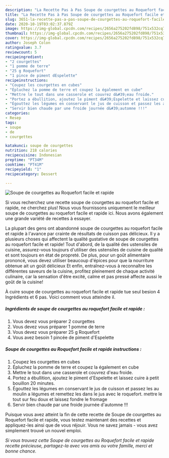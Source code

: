 ```yaml
---
description: "La Recette Pas à Pas Soupe de courgettes au Roquefort facile et rapide"
title: "La Recette Pas à Pas Soupe de courgettes au Roquefort facile et rapide"
slug: 3651-la-recette-pas-a-pas-soupe-de-courgettes-au-roquefort-facile-et-rapide
date: 2020-10-19T03:02:37.879Z
image: https://img-global.cpcdn.com/recipes/2656a275202fd898/751x532cq70/soupe-de-courgettes-au-roquefort-facile-et-rapide-photo-principale-de-la-recette.jpg
thumbnail: https://img-global.cpcdn.com/recipes/2656a275202fd898/751x532cq70/soupe-de-courgettes-au-roquefort-facile-et-rapide-photo-principale-de-la-recette.jpg
cover: https://img-global.cpcdn.com/recipes/2656a275202fd898/751x532cq70/soupe-de-courgettes-au-roquefort-facile-et-rapide-photo-principale-de-la-recette.jpg
author: Joseph Colon
ratingvalue: 3.7
reviewcount: 5
recipeingredient:
- "2 courgettes"
- "1 pomme de terre"
- "25 g Roquefort"
- "1 pince de piment dEspelette"
recipeinstructions:
- "Coupez les courgettes en cubes"
- "Épluchez la pomme de terre et coupez la également en cube"
- "Mettre le tout dans une casserole et couvrez d&#39;eau froide."
- "Portez a ébullition, ajoutez le piment d&#39;Espelette et laissez cuire à petit bouillon 20 minutes."
- "Égouttez les légumes en conservant le jus de cuisson et passez les au moulin a légumes et remettez les dans le jus avec le roquefort. mettre le tout sur feu doux et laissez fondre le fromage"
- "Servir bien chaude par une froide journée d&#39;automne !!!"
categories:
- Resep
tags:
- soupe
- de
- courgettes

katakunci: soupe de courgettes 
nutrition: 218 calories
recipecuisine: Indonesian
preptime: "PT34M"
cooktime: "PT41M"
recipeyield: "1"
recipecategory: Dessert

---
```



![Soupe de courgettes au Roquefort facile et rapide](https://img-global.cpcdn.com/recipes/2656a275202fd898/751x532cq70/soupe-de-courgettes-au-roquefort-facile-et-rapide-photo-principale-de-la-recette.jpg)

Si vous recherchez une recette soupe de courgettes au roquefort facile et rapide, ne cherchez plus! Nous vous fournissons uniquement le meilleur soupe de courgettes au roquefort facile et rapide ici. Nous avons également une grande variété de recettes à essayer.

La plupart des gens ont abandonné soupe de courgettes au roquefort facile et rapide à l'avance par crainte de résultats de cuisson pas délicieux. Il y a plusieurs choses qui affectent la qualité gustative de soupe de courgettes au roquefort facile et rapide! Tout d'abord, de la qualité des ustensiles de cuisine, assurez-vous toujours d'utiliser des ustensiles de cuisine de qualité et sont toujours en état de propreté. De plus, pour un goût alimentaire prononcé, vous devez utiliser beaucoup d'épices pour que la nourriture obtenue ait un goût délicieux Et enfin, entraînez-vous à reconnaître les différentes saveurs de la cuisine, profitez pleinement de chaque activité culinaire, car la sensation d'être excité, calme et pas pressé affecte aussi le goût de la cuisine!

<!--inarticleads1-->

À cuire soupe de courgettes au roquefort facile et rapide tue seul besion 4 Ingrédients et 6 pas. Voici comment vous atteindre il.

##### Ingrédients de soupe de courgettes au roquefort facile et rapide :

1. Vous devez vous préparer 2 courgettes
1. Vous devez vous préparer 1 pomme de terre
1. Vous devez vous préparer 25 g Roquefort
1. Vous avez besoin 1 pincée de piment d&#39;Espelette




<!--inarticleads2-->

##### Soupe de courgettes au Roquefort facile et rapide instructions :

1. Coupez les courgettes en cubes
1. Épluchez la pomme de terre et coupez la également en cube
1. Mettre le tout dans une casserole et couvrez d&#39;eau froide.
1. Portez a ébullition, ajoutez le piment d&#39;Espelette et laissez cuire à petit bouillon 20 minutes.
1. Égouttez les légumes en conservant le jus de cuisson et passez les au moulin a légumes et remettez les dans le jus avec le roquefort. mettre le tout sur feu doux et laissez fondre le fromage
1. Servir bien chaude par une froide journée d&#39;automne !!!




<!--inarticleads1-->

<p>
Puisque vous avez atteint la fin de cette recette de Soupe de courgettes au Roquefort facile et rapide, vous testez maintenant des recettes et appliquez-les ainsi que de vous réjouir. Vous ne savez jamais - vous avez simplement trouvé un nouvel emploi.
</p>

<p>
<i>Si vous trouvez cette Soupe de courgettes au Roquefort facile et rapide recette précieuse, partagez-la avec vos amis ou votre famille, merci et bonne chance.</i>
</p>
